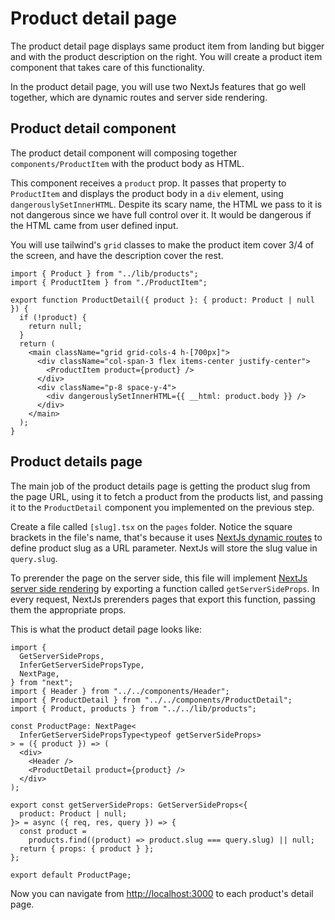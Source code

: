 # Product detail page

The product detail page displays same product item from landing but bigger and with the product description on the right. You will create a product item component that takes care of this functionality.

In the product detail page, you will use two NextJs features that go well together, which are dynamic routes and server side rendering.

## Product detail component

The product detail component will composing together `components/ProductItem` with the product body as HTML.

This component receives a `product` prop. It passes that property to `ProductItem` and displays the product body in a `div` element, using `dangerouslySetInnerHTML`. Despite its scary name, the HTML we pass to it is not dangerous since we have full control over it. It would be dangerous if the HTML came from user defined input.

You will use tailwind's `grid` classes to make the product item cover 3/4 of the screen, and have the description cover the rest.

```tsx
import { Product } from "../lib/products";
import { ProductItem } from "./ProductItem";

export function ProductDetail({ product }: { product: Product | null }) {
  if (!product) {
    return null;
  }
  return (
    <main className="grid grid-cols-4 h-[700px]">
      <div className="col-span-3 flex items-center justify-center">
        <ProductItem product={product} />
      </div>
      <div className="p-8 space-y-4">
        <div dangerouslySetInnerHTML={{ __html: product.body }} />
      </div>
    </main>
  );
}
```

## Product details page

The main job of the product details page is getting the product slug from the page URL, using it to fetch a product from the products list, and passing it to the `ProductDetail` component you implemented on the previous step.

Create a file called `[slug].tsx` on the `pages` folder. Notice the square brackets in the file's name, that's because it uses [NextJs dynamic routes](https://nextjs.org/docs/routing/dynamic-routes) to define product slug as a URL parameter. NextJs will store the slug value in `query.slug`.

To prerender the page on the server side, this file will implement [NextJs server side rendering](https://nextjs.org/docs/basic-features/data-fetching/get-server-side-props) by exporting a function called `getServerSideProps`. In every request, NextJs prerenders pages that export this function, passing them the appropriate props.

This is what the product detail page looks like:

```tsx
import {
  GetServerSideProps,
  InferGetServerSidePropsType,
  NextPage,
} from "next";
import { Header } from "../../components/Header";
import { ProductDetail } from "../../components/ProductDetail";
import { Product, products } from "../../lib/products";

const ProductPage: NextPage<
  InferGetServerSidePropsType<typeof getServerSideProps>
> = ({ product }) => (
  <div>
    <Header />
    <ProductDetail product={product} />
  </div>
);

export const getServerSideProps: GetServerSideProps<{
  product: Product | null;
}> = async ({ req, res, query }) => {
  const product =
    products.find((product) => product.slug === query.slug) || null;
  return { props: { product } };
};

export default ProductPage;
```

Now you can navigate from [http://localhost:3000](http://localhost:3000) to each product's detail page.
